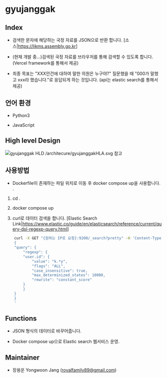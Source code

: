 # gyujanggak

## Index

* 검색한 문자에 해당하는 국정 자료를 JSON으로 반환 합니다. [소스|<https://likms.assembly.go.kr>]

* (현재 개발 중...)검색된 국정 자료를 브라우저를 통해 검색할 수 있도록 합니다. (Vercel framework를 통해서 제공)

* 최종 목표는 "XXX안건에 대하여 말한 의원은 누구야?" 질문했을 때 "000가 말했고 xxx라 했습니다."로 응답되게 하는 것입니다. (api는 elastic search를 통해서 제공)

## 언어 환경 

* Python3

* JavaScript

## High level Design

![gyujanggak HLD /architecure/gyujanggakHLA.svg 참고](https://github.com/YongwoonJang/gyujanggak/blob/master/architecture/gyujanggakHLA.svg)

## 사용방법 

* Dockerfile이 존재하는 파일 위치로 이동 후 docker compose up을 사용합니다. .

1. cd .

2. docker compose up

3. curl로 데이터 검색을 합니다. [Elastic Search Link|<https://www.elastic.co/guide/en/elasticsearch/reference/current/query-dsl-regexp-query.html>]

```bash
    curl -X GET "{원하는 IP로 요청}:9200/_search?pretty" -H 'Content-Type: application/json' -d'
    {
    "query": {
        "regexp": {
        "user.id": {
            "value": "k.*y",
            "flags": "ALL",
            "case_insensitive": true,
            "max_determinized_states": 10000,
            "rewrite": "constant_score"
        }
        }
    }
    }
    '
```

## Functions

* JSON 형식의 데이터로 바꾸어줍니다.

* Docker compose up으로 Elastic search 웹서비스 운영.

## Maintainer

* 장용운 Yongwoon Jang (royalfamily89@gmail.com)
